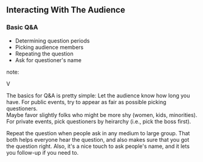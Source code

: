 ## Interacting With The Audience

### Basic Q&A

* Determining question periods
* Picking audience members
* Repeating the question
* Ask for questioner's name

note:

V

The basics for Q&A is pretty simple:
Let the audience know how long you have.
For public events, try to appear as fair as possible picking questioners.  
Maybe favor slightly folks who might be more shy (women, kids, minorities).
For private events, pick questioners by heirarchy (i.e., pick the boss first).

Repeat the question when people ask in any medium to large group.  That both
helps everyone hear the question, and also makes sure that you got the
question right.   Also, it's a nice touch to ask people's name, and it
lets you follow-up if you need to.
